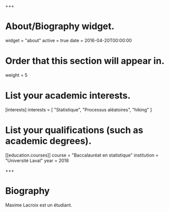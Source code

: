 +++
# About/Biography widget.
widget = "about"
active = true
date = 2016-04-20T00:00:00

# Order that this section will appear in.
weight = 5

# List your academic interests.
[interests]
  interests = [
    "Statistique",
    "Processus aléatoires",
    "hiking"
  ]

# List your qualifications (such as academic degrees).
[[education.courses]]
  course = "Baccalauréat en statistique"
  institution = "Université Laval"
  year = 2018


+++

# Biography

Maxime Lacroix est un étudiant.
